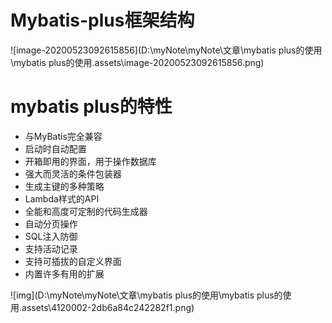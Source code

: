 # Mybatis-plus框架结构

![image-20200523092615856](D:\myNote\myNote\文章\mybatis plus的使用\mybatis plus的使用.assets\image-20200523092615856.png)

# mybatis plus的特性

- 与MyBatis完全兼容
- 启动时自动配置
- 开箱即用的界面，用于操作数据库
- 强大而灵活的条件包装器
- 生成主键的多种策略
- Lambda样式的API
- 全能和高度可定制的代码生成器
- 自动分页操作
- SQL注入防御
- 支持活动记录
- 支持可插拔的自定义界面
- 内置许多有用的扩展

![img](D:\myNote\myNote\文章\mybatis plus的使用\mybatis plus的使用.assets\4120002-2db6a84c242282f1.png)